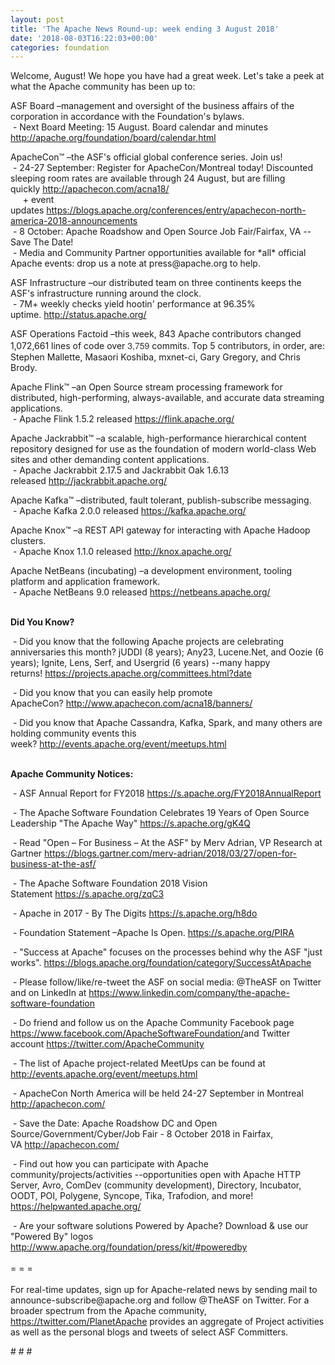 ```yaml
---
layout: post
title: 'The Apache News Round-up: week ending 3 August 2018'
date: '2018-08-03T16:22:03+00:00'
categories: foundation
---
```

<p> </p> 
  <p> </p> 
  <div> 
    <p>Welcome, August! We hope you have had a great week. Let's take a peek at what the Apache community has been up to:<br /></p> 
    <p>ASF Board –management and oversight of the business affairs of the corporation in accordance with the Foundation's bylaws.<br />&nbsp;- Next Board Meeting: 15 August. Board calendar and minutes <a href="http://apache.org/foundation/board/calendar.html">http://apache.org/foundation/board/calendar.html</a></p> 
    <p>ApacheCon™ –the ASF's official global conference series. Join us!<br />&nbsp;- 24-27 September: Register for ApacheCon/Montreal today! Discounted sleeping room rates are available through 24 August, but are filling quickly&nbsp;<a href="http://apachecon.com/acna18/">http://apachecon.com/acna18/</a><br />&nbsp; &nbsp; &nbsp;+ event updates&nbsp;<a href="https://blogs.apache.org/conferences/entry/apachecon-north-america-2018-announcements">https://blogs.apache.org/conferences/entry/apachecon-north-america-2018-announcements</a><br />&nbsp;- 8 October: Apache Roadshow and Open Source Job Fair/Fairfax, VA --Save The Date!<br />&nbsp;- Media and Community Partner opportunities available for *all* official Apache events: drop us a note at press@apache.org to help.</p> 
    <p>ASF Infrastructure –our distributed team on three continents keeps the ASF's infrastructure running around the clock.<br />&nbsp;- 7M+ weekly checks yield hootin' performance at 96.35% uptime.&nbsp;<a href="http://status.apache.org/">http://status.apache.org/</a></p> 
    <p>ASF Operations Factoid&nbsp;–this week, 843 Apache contributors changed 1,072,661 lines of code over <font color="#333333" face="Helvetica Neue, Helvetica, Arial, sans-serif"><span style="font-size: 14px;">3,759</span></font>&nbsp;commits. Top 5 contributors, in order, are: Stephen Mallette, Masaori Koshiba, mxnet-ci, Gary Gregory, and Chris Brody.<br /></p> 
    <p>Apache Flink™ –an Open Source stream processing framework for distributed, high-performing, always-available, and accurate data streaming applications.<br />&nbsp;-&nbsp;Apache Flink 1.5.2 released&nbsp;<a href="https://flink.apache.org/">https://flink.apache.org/</a></p> 
    <p>Apache Jackrabbit™ –a scalable, high-performance hierarchical content repository designed for use as the foundation of modern world-class Web sites and other demanding content applications.<br />&nbsp;-&nbsp;Apache Jackrabbit 2.17.5 and Jackrabbit Oak 1.6.13 released&nbsp;<a href="http://jackrabbit.apache.org/">http://jackrabbit.apache.org/</a></p> 
    <p>Apache Kafka™ –distributed, fault tolerant, publish-subscribe messaging.<br />&nbsp;-&nbsp;Apache Kafka 2.0.0 released&nbsp;<a href="https://kafka.apache.org/">https://kafka.apache.org/</a></p> 
    <p>Apache Knox™ –a REST API gateway for interacting with Apache Hadoop clusters.<br />&nbsp;-&nbsp;Apache Knox 1.1.0 released&nbsp;<a href="http://knox.apache.org/">http://knox.apache.org/</a></p> 
    <p>Apache NetBeans (incubating)&nbsp;–a development environment, tooling platform and application framework.<br />&nbsp;-&nbsp;Apache NetBeans 9.0 released&nbsp;<a href="https://netbeans.apache.org/">https://netbeans.apache.org/</a></p> 
    <p><strong><br />Did You Know?</strong></p> 
    <div> 
      <p>&nbsp;- Did you know that the following Apache projects are celebrating anniversaries this month? jUDDI (8 years); Any23, Lucene.Net, and Oozie (6 years); Ignite, Lens, Serf, and Usergrid (6 years) --many happy returns!&nbsp;<a href="https://projects.apache.org/committees.html?date">https://projects.apache.org/committees.html?date</a></p> 
      <p>&nbsp;- Did you know that you can easily help promote ApacheCon?&nbsp;<a href="http://www.apachecon.com/acna18/banners/">http://www.apachecon.com/acna18/banners/</a></p> 
      <p>&nbsp;- Did you know that Apache Cassandra, Kafka, Spark, and many others are holding community events this week?&nbsp;<a href="http://events.apache.org/event/meetups.html">http://events.apache.org/event/meetups.html</a><br /><br /></p> 
      <p><strong>Apache Community Notices:</strong></p> 
    </div> 
    <p>&nbsp;- ASF Annual Report for FY2018&nbsp;<a href="https://s.apache.org/FY2018AnnualReport">https://s.apache.org/FY2018AnnualReport</a></p> 
    <p>&nbsp;- The Apache<span style="font-size: 10.8333px;"> </span>Software Foundation Celebrates 19 Years of Open Source Leadership &quot;The Apache Way&quot;&nbsp;<a href="https://s.apache.org/gK4Q">https://s.apache.org/gK4Q</a></p> 
    <p>&nbsp;- Read &quot;Open – For Business – At the ASF&quot; by Merv Adrian, VP Research at Gartner&nbsp;<a href="https://blogs.gartner.com/merv-adrian/2018/03/27/open-for-business-at-the-asf/">https://blogs.gartner.com/merv-adrian/2018/03/27/open-for-business-at-the-asf/</a><br /></p> 
    <p>&nbsp;- The Apache Software Foundation 2018 Vision Statement&nbsp;<a href="https://s.apache.org/zqC3">https://s.apache.org/zqC3</a></p> 
    <p>&nbsp;- Apache in 2017 - By The Digits&nbsp;<a href="https://s.apache.org/h8do">https://s.apache.org/h8do</a></p> 
    <p>&nbsp;- Foundation Statement –Apache Is Open. <a href="https://s.apache.org/PIRA">https://s.apache.org/PIRA</a></p> 
    <div> 
      <p>&nbsp;- &quot;Success at Apache&quot; focuses on the processes behind why the ASF &quot;just works&quot;. <a href="https://blogs.apache.org/foundation/category/SuccessAtApache">https://blogs.apache.org/foundation/category/SuccessAtApache</a></p> 
    </div> 
    <div> 
      <p>&nbsp;- Please follow/like/re-tweet the ASF on social media: @TheASF on Twitter and on LinkedIn at <a href="https://www.linkedin.com/company/the-apache-software-foundation">https://www.linkedin.com/company/the-apache-software-foundation</a></p> 
      <p>&nbsp;- Do friend and follow us on the Apache Community Facebook page <a href="https://www.facebook.com/ApacheSoftwareFoundation/">https://www.facebook.com/ApacheSoftwareFoundation/</a>and Twitter account <a href="https://twitter.com/ApacheCommunity">https://twitter.com/ApacheCommunity</a></p> 
    </div> 
    <div> 
      <p><a href="https://feathercast.apache.org/"></a></p> 
    </div> 
    <div> 
      <p>&nbsp;- The list of Apache project-related MeetUps can be found at <a href="http://events.apache.org/event/meetups.html">http://events.apache.org/event/meetups.html</a></p> 
    </div> 
    <div> 
      <p>&nbsp;- ApacheCon North America&nbsp;will be held 24-27 September in Montreal <a href="http://apachecon.com/">http://apachecon.com/</a></p> 
      <p>&nbsp;- Save the Date: Apache Roadshow DC and Open Source/Government/Cyber/Job Fair - 8 October 2018 in Fairfax, VA&nbsp;<a href="http://apachecon.com/">http://apachecon.com/</a></p> 
      <p>&nbsp;- Find out how you can participate with Apache community/projects/activities --opportunities open with Apache HTTP Server, Avro, ComDev (community development), Directory, Incubator, OODT, POI, Polygene, Syncope, Tika, Trafodion, and more! <a href="https://helpwanted.apache.org/">https://helpwanted.apache.org/</a></p> 
    </div> 
    <div>&nbsp;- Are your software solutions Powered by Apache? Download &amp; use our &quot;Powered By&quot; logos <a href="http://www.apache.org/foundation/press/kit/#poweredby">http://www.apache.org/foundation/press/kit/#poweredby</a></div> 
    <div><br /></div> 
    <div>= = =</div> 
    <div><br /></div> 
    <div>For real-time updates, sign up for Apache-related news by sending mail to announce-subscribe@apache.org and follow @TheASF on Twitter. For a broader spectrum from the Apache community, <a href="https://twitter.com/PlanetApache">https://twitter.com/PlanetApache</a> provides an aggregate of Project activities as well as the personal blogs and tweets of select ASF Committers.</div> 
    <p># # #</p> 
  </div>
